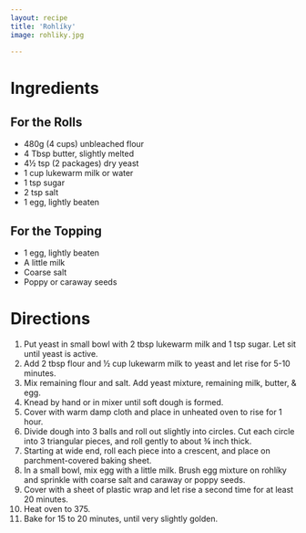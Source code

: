 ```yaml
---
layout: recipe
title: 'Rohlíky'
image: rohliky.jpg
    
---
```


# Ingredients

## For the Rolls

- 480g (4 cups) unbleached flour
- 4 Tbsp butter, slightly melted
- 4½ tsp (2 packages) dry yeast
- 1 cup lukewarm milk or water
- 1 tsp sugar
- 2 tsp salt
- 1 egg, lightly beaten

## For the Topping

- 1 egg, lightly beaten
- A little milk
- Coarse salt
- Poppy or caraway seeds


# Directions

1. Put yeast in small bowl with 2 tbsp lukewarm milk and 1 tsp sugar. Let sit until yeast is active.
2. Add 2 tbsp flour and ½ cup lukewarm milk to yeast and let rise for 5-10 minutes.
3. Mix remaining flour and salt. Add yeast mixture, remaining milk, butter, & egg.
4. Knead by hand or in mixer until soft dough is formed.
5. Cover with warm damp cloth and place in unheated oven to rise for 1 hour.
6. Divide dough into 3 balls and roll out slightly into circles. Cut each circle into 3 triangular pieces, and roll gently to about ¾ inch thick.
7. Starting at wide end, roll each piece into a crescent, and place on parchment-covered baking sheet.
8. In a small bowl, mix egg with a little milk. Brush egg mixture on rohlíky and sprinkle with coarse salt and caraway or poppy seeds.
9. Cover with a sheet of plastic wrap and let rise a second time for at least 20 minutes.
10. Heat oven to 375.
11. Bake for 15 to 20 minutes, until very slightly golden.